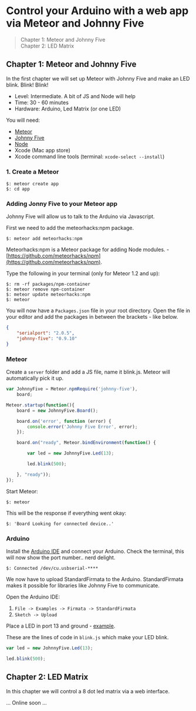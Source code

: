 # Control your Arduino with a web app via Meteor and Johnny Five 

>Chapter 1: Meteor and Johnny Five  
Chapter 2: LED Matrix

## Chapter 1: Meteor and Johnny Five

In the first chapter we will set up Meteor with Johnny Five and make an LED blink. Blink! Blink! 

- Level: Intermediate. A bit of JS and Node will help
- Time: 30 - 60 minutes
- Hardware: Arduino, Led Matrix (or one LED)

You will need:

* [Meteor](https://www.meteor.com/)
* [Johnny Five](https://github.com/rwaldron/johnny-five)
* [Node](https://nodejs.org/en/)
* Xcode (Mac app store)
* Xcode command line tools (terminal: `xcode-select --install`)

### 1. Create a Meteor
 
~~~terminal
$: meteor create app
$: cd app
~~~

### Adding Jonny Five to your Meteor app

Johnny Five will allow us to talk to the Arduino via Javascript. 

First we need to add the meteorhacks:npm package.

~~~terminal
$: meteor add meteorhacks:npm
~~~

Meteorhacks:npm is a Meteor package for adding Node modules. - [https://github.com/meteorhacks/npm](https://github.com/meteorhacks/npm).

Type the following in your terminal (only for Meteor 1.2 and up):  

~~~terminal
$: rm -rf packages/npm-container
$: meteor remove npm-container
$: meteor update meteorhacks:npm
$: meteor
~~~

You will now have a `Packages.json` file in your root directory. Open the file in your editor and add the packages in between the brackets - like below.

~~~json
{
	"serialport": "2.0.5",
  	"johnny-five": "0.9.10"
}
~~~

### Meteor

Create a `server` folder and add a JS file, name it blink.js. Meteor will automatically pick it up.

~~~javascript
var JohnnyFive = Meteor.npmRequire('johnny-five'),
    board;

Meteor.startup(function(){
    board = new JohnnyFive.Board();

    board.on('error', function (error) {
        console.error('Johnny Five Error', error);
    });

    board.on("ready", Meteor.bindEnvironment(function() {

        var led = new JohnnyFive.Led(13);

        led.blink(500);

    }, "ready"));
});
~~~

Start Meteor:

~~~terminal
$: meteor
~~~

This will be the response if everything went okay: 

~~~terminal
$: 'Board Looking for connected device..'
~~~

### Arduino

Install the [Arduino IDE](https://www.arduino.cc/en/Main/Software) and connect your Arduino. Check the terminal, this will now show the port number.. nerd delight.

~~~terminal
$: Connected /dev/cu.usbserial-****
~~~

We now have to upload StandardFirmata to the Arduino. StandardFirmata makes it possible for libraries like Johnny Five to communicate. 

Open the Arduino IDE:
  
1. `File -> Examples -> Firmata -> StandardFirmata` 
2. `Sketch -> Upload`

Place a LED in port 13 and ground - [example](https://raw.githubusercontent.com/rwaldron/johnny-five/master/assets/led-blink.gif). 

These are the lines of code in `blink.js` which make your LED blink.

~~~javascript
var led = new JohnnyFive.Led(13);

led.blink(500);
~~~

## Chapter 2: LED Matrix

In this chapter we will control a 8 dot led matrix via a web interface.

... Online soon ...  